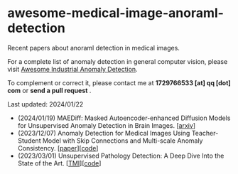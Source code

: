 # awesome-medical-image-anoraml-detection

Recent papers about anoraml detection in medical images.

For a complete list of anomaly detection in general computer vision, please visit [Awesome Industrial Anomaly Detection](https://github.com/M-3LAB/awesome-industrial-anomaly-detection).

To complement or correct it, please contact me at **1729766533 [at] qq [dot]  com** or  **send a pull request** .

Last updated: 2024/01/22

- (2024/01/19) MAEDiff: Masked Autoencoder-enhanced Diffusion Models for Unsupervised Anomaly Detection in Brain Images. [[arxiv](https://arxiv.org/abs/2401.10561)]
- (2023/12/07) Anomaly Detection for Medical Images Using Teacher-Student Model with Skip Connections and Multi-scale Anomaly Consistency. [[paper](https://d197for5662m48.cloudfront.net/documents/publicationstatus/180114/preprint_pdf/2ad0e14997d216f1a26bc8c8a6d710ac.pdf)][[code](https://github.com/Arktis2022/Skip-TS)]
- (2023/03/01) Unsupervised Pathology Detection: A Deep Dive Into the State of the Art. [[TMI](https://ieeexplore.ieee.org/document/10197302/)][[code](https://github.com/iolag/UPD_study/)]

